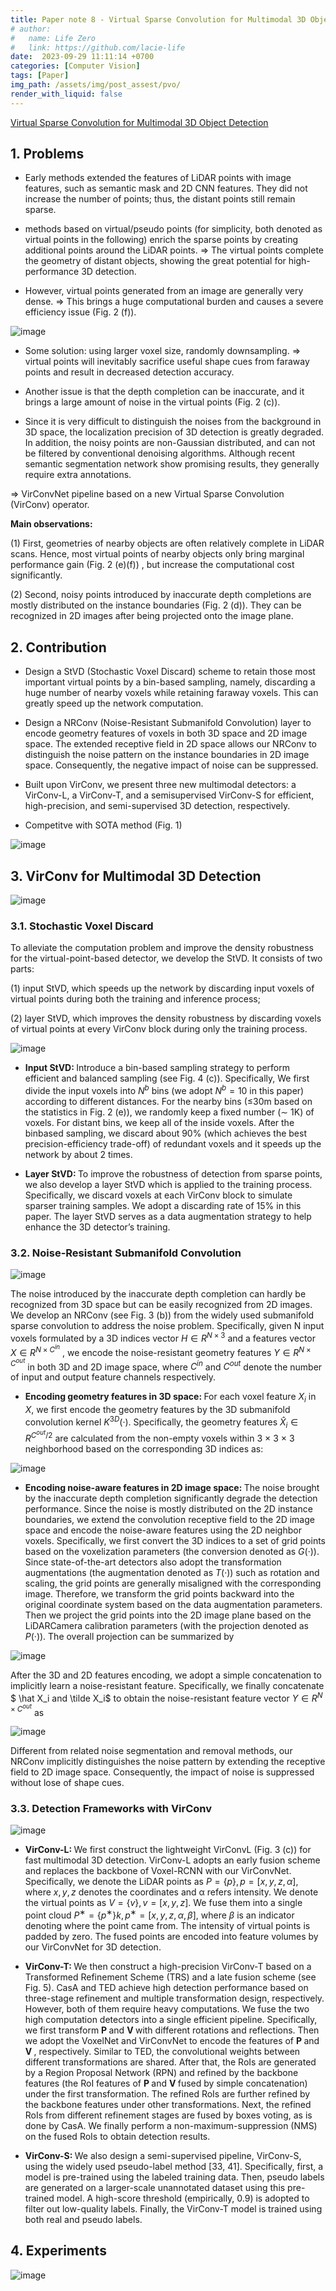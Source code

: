 ```yaml
---
title: Paper note 8 - Virtual Sparse Convolution for Multimodal 3D Object Detection
# author:
#   name: Life Zero
#   link: https://github.com/lacie-life
date:  2023-09-29 11:11:14 +0700
categories: [Computer Vision]
tags: [Paper]
img_path: /assets/img/post_assest/pvo/
render_with_liquid: false
---
```


[Virtual Sparse Convolution for Multimodal 3D Object Detection](https://openaccess.thecvf.com/content/CVPR2023/papers/Wu_Virtual_Sparse_Convolution_for_Multimodal_3D_Object_Detection_CVPR_2023_paper.pdf)

## 1. Problems

- Early methods extended the features of LiDAR
points with image features, such as semantic mask and 2D
CNN features. They did not increase the number of points;
thus, the distant points still remain sparse.

-  methods based on virtual/pseudo points (for simplicity, both denoted as virtual points in the following) enrich
the sparse points by creating additional points around the
LiDAR points. => The virtual points complete the geometry of distant objects, showing the great potential for high-performance 3D detection.

- However, virtual points generated from an image are
generally very dense. =>  This brings a
huge computational burden and causes a severe efficiency
issue (Fig. 2 (f)).

![image](https://github.com/lacie-life/lacie-life.github.io/blob/main/assets/img/post_assest/paper-note-8-7.png?raw=true)

- Some solution: using larger voxel size, randomly downsampling. => virtual points will inevitably sacrifice useful shape cues from faraway points and result in decreased
detection accuracy.

- Another issue is that the depth completion can be inaccurate, and it brings a large amount of noise in the virtual
points (Fig. 2 (c)).

- Since it is very difficult to distinguish
the noises from the background in 3D space, the localization precision of 3D detection is greatly degraded. In addition, the noisy points are non-Gaussian distributed, and can
not be filtered by conventional denoising algorithms. Although recent semantic segmentation network show
promising results, they generally require extra annotations.

=> VirConvNet pipeline based on a new Virtual Sparse Convolution (VirConv) operator.

<b> Main observations: </b>

(1) First, geometries of nearby objects are often
relatively complete in LiDAR scans. Hence, most virtual
points of nearby objects only bring marginal performance
gain (Fig. 2 (e)(f)) , but increase the computational cost
significantly.

(2) Second, noisy points introduced by inaccurate depth completions are mostly distributed on the instance boundaries (Fig. 2 (d)). They can be recognized in 2D images after being projected onto the image plane.

## 2. Contribution

- Design a StVD (Stochastic Voxel Discard) scheme to retain those most important virtual points by a bin-based sampling, namely, discarding a huge number of nearby voxels while retaining faraway voxels. This can greatly speed up the network computation.

- Design a NRConv (Noise-Resistant Submanifold Convolution) layer to encode geometry features
of voxels in both 3D space and 2D image space. The extended receptive field in 2D space allows our NRConv to
distinguish the noise pattern on the instance boundaries in
2D image space. Consequently, the negative impact of noise
can be suppressed.

- Built upon VirConv, we present three new multimodal
detectors: a VirConv-L, a VirConv-T, and a semisupervised VirConv-S for efficient, high-precision,
and semi-supervised 3D detection, respectively.

- Competitve with SOTA method (Fig. 1)

![image](https://github.com/lacie-life/lacie-life.github.io/blob/main/assets/img/post_assest/paper-note-8-8.png?raw=true)

## 3. VirConv for Multimodal 3D Detection

![image](https://github.com/lacie-life/lacie-life.github.io/blob/main/assets/img/post_assest/paper-note-8-9.png?raw=true)

### 3.1. Stochastic Voxel Discard

To alleviate the computation problem and improve the
density robustness for the virtual-point-based detector, we
develop the StVD. It consists of two parts: 

(1) input StVD, which speeds up the network by discarding input voxels of
virtual points during both the training and inference process; 

(2) layer StVD, which improves the density robustness by discarding voxels of virtual points at every VirConv
block during only the training process.

![image](https://github.com/lacie-life/lacie-life.github.io/blob/main/assets/img/post_assest/paper-note-8-10.png?raw=true)

- <b> Input StVD: </b>  Introduce a bin-based sampling strategy to perform efficient and balanced sampling (see Fig. 4 (c)). Specifically,
We first divide the input voxels into $N^b$ bins (we adopt
$N^b = 10$ in this paper) according to different distances. For
the nearby bins (≤30m based on the statistics in Fig. 2 (e)),
we randomly keep a fixed number (∼ 1K) of voxels. For
distant bins, we keep all of the inside voxels. After the binbased sampling, we discard about 90% (which achieves the
best precision-efficiency trade-off) of redundant
voxels and it speeds up the network by about 2 times.

- <b> Layer StVD: </b> To improve the robustness of detection
from sparse points, we also develop a layer StVD which
is applied to the training process. Specifically, we discard
voxels at each VirConv block to simulate sparser training
samples. We adopt a discarding rate of 15% in this paper. The layer StVD
serves as a data augmentation strategy to help enhance the
3D detector’s training.

### 3.2. Noise-Resistant Submanifold Convolution

![image](https://github.com/lacie-life/lacie-life.github.io/blob/main/assets/img/post_assest/paper-note-8-9.png?raw=true)

The noise introduced by the
inaccurate depth completion can hardly be recognized from
3D space but can be easily recognized from 2D images. We
develop an NRConv (see Fig. 3 (b)) from the widely used
submanifold sparse convolution to address the noise
problem. Specifically, given N input voxels formulated
by a 3D indices vector $H ∈ R^{N×3}$
and a features vector $X ∈ R^{N×C^{in}}$ , we encode the noise-resistant geometry features $Y ∈ R^{N×C^{out}}$
in both 3D and 2D image space, where $C^{in}$ and $C^{out}$ denote the number of input and output feature
channels respectively.

- <b> Encoding geometry features in 3D space: </b> For each
voxel feature $X_i$ in $X$, we first encode the geometry features by the 3D submanifold convolution kernel $K^{3D}(·)$. Specifically, the geometry features $\hat X_{i} ∈ R^{C^{out}/2}$
are calculated
from the non-empty voxels within 3 × 3 × 3 neighborhood
based on the corresponding 3D indices as:

![image](https://github.com/lacie-life/lacie-life.github.io/blob/main/assets/img/post_assest/paper-note-8-11.png?raw=true)

- <b> Encoding noise-aware features in 2D image space: </b> The noise brought by the inaccurate depth completion significantly degrade the detection performance. Since the
noise is mostly distributed on the 2D instance boundaries,
we extend the convolution receptive field to the 2D image
space and encode the noise-aware features using the 2D
neighbor voxels. Specifically, we first convert the 3D indices to a set of grid points based on the voxelization parameters (the conversion denoted as $G(·)$). Since state-of-the-art
detectors also adopt the transformation augmentations (the augmentation denoted as $T (·)$) such as rotation
and scaling, the grid points are generally misaligned with
the corresponding image. Therefore, we transform the grid
points backward into the original coordinate system based
on the data augmentation parameters. Then we project the
grid points into the 2D image plane based on the LiDARCamera calibration parameters (with the projection denoted
as $P(·)$). The overall projection can be summarized by

![image](https://github.com/lacie-life/lacie-life.github.io/blob/main/assets/img/post_assest/paper-note-8-12.png?raw=true)


After the 3D and 2D features encoding, we adopt a simple concatenation to implicitly learn a noise-resistant feature. Specifically, we finally concatenate $ \hat X_i and \tilde X_i$
to obtain the noise-resistant feature vector $Y ∈ R^{N×C^{out}}$ as

![image](https://github.com/lacie-life/lacie-life.github.io/blob/main/assets/img/post_assest/paper-note-8-13.png?raw=true)


Different from related noise segmentation and removal
methods, our NRConv implicitly distinguishes the noise
pattern by extending the receptive field to 2D image space.
Consequently, the impact of noise is suppressed without
lose of shape cues.

### 3.3. Detection Frameworks with VirConv

![image](https://github.com/lacie-life/lacie-life.github.io/blob/main/assets/img/post_assest/paper-note-8-15.png?raw=true)

- <b> VirConv-L: </b> We first construct the lightweight VirConvL (Fig. 3 (c)) for fast multimodal 3D detection. VirConv-L
adopts an early fusion scheme and replaces the backbone
of Voxel-RCNN with our VirConvNet. Specifically, we denote the LiDAR points as $P = \{p\}, p = [x, y, z, α]$, where
$x, y, z$ denotes the coordinates and α refers intensity. We
denote the virtual points as $V = \{v\}, v = [x, y, z]$. We
fuse them into a single point cloud $P^∗ = \{p^∗\}k, p^∗ = [x, y, z, α, β]$, where $β$ is an indicator denoting where the
point came from. The intensity of virtual points is padded
by zero. The fused points are encoded into feature volumes
by our VirConvNet for 3D detection.

-  <b> VirConv-T: </b> We then construct a high-precision
VirConv-T based on a Transformed Refinement Scheme
(TRS) and a late fusion scheme (see Fig. 5). CasA
and TED achieve high detection performance based
on three-stage refinement and multiple transformation
design, respectively. However, both of them require
heavy computations. We fuse the two high computation
detectors into a single efficient pipeline. Specifically,
we first transform <b> P </b> and <b> V </b> with different rotations and
reflections. Then we adopt the VoxelNet and VirConvNet to encode the features of <b> P </b> and <b> V </b>, respectively.
Similar to TED, the convolutional weights between
different transformations are shared. After that, the RoIs
are generated by a Region Proposal Network (RPN)
and refined by the backbone features (the RoI features of
<b> P </b> and <b> V </b> fused by simple concatenation) under the first
transformation. The refined RoIs are further refined by the
backbone features under other transformations. Next, the
refined RoIs from different refinement stages are fused by boxes voting, as is done by CasA. We finally perform
a non-maximum-suppression (NMS) on the fused RoIs to
obtain detection results. 

- <b> VirConv-S: </b> We also design a semi-supervised pipeline,
VirConv-S, using the widely used pseudo-label method [33,
41]. Specifically, first, a model is pre-trained using the
labeled training data. Then, pseudo labels are generated
on a larger-scale unannotated dataset using this pre-trained
model. A high-score threshold (empirically, 0.9) is adopted
to filter out low-quality labels. Finally, the VirConv-T
model is trained using both real and pseudo labels.

## 4. Experiments

![image](https://github.com/lacie-life/lacie-life.github.io/blob/main/assets/img/post_assest/paper-note-8-16.png?raw=true)





